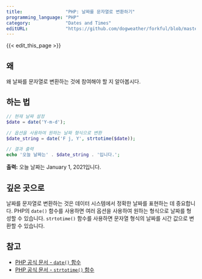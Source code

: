 ```yaml
---
title:                "PHP: 날짜를 문자열로 변환하기"
programming_language: "PHP"
category:             "Dates and Times"
editURL:              "https://github.com/dogweather/forkful/blob/master/content/ko/php/converting-a-date-into-a-string.md"
---
```


{{< edit_this_page >}}

## 왜
왜 날짜를 문자열로 변환하는 것에 참여해야 할 지 알아봅시다.

## 하는 법
```PHP
// 현재 날짜 설정
$date = date('Y-m-d');

// 옵션을 사용하여 원하는 날짜 형식으로 변환
$date_string = date('F j, Y', strtotime($date));

// 결과 출력
echo '오늘 날짜는' . $date_string . '입니다.';
```

**출력:** 오늘 날짜는 January 1, 2021입니다.

## 깊은 곳으로
날짜를 문자열로 변환하는 것은 데이터 시스템에서 정확한 날짜를 표현하는 데 중요합니다. PHP의 `date()` 함수를 사용하면 여러 옵션을 사용하여 원하는 형식으로 날짜를 형성할 수 있습니다. `strtotime()` 함수를 사용하면 문자열 형식의 날짜를 시간 값으로 변환할 수 있습니다.

## 참고
- [PHP 공식 문서 - `date()` 함수](https://www.php.net/manual/en/function.date.php)
- [PHP 공식 문서 - `strtotime()` 함수](https://www.php.net/manual/en/function.strtotime.php)